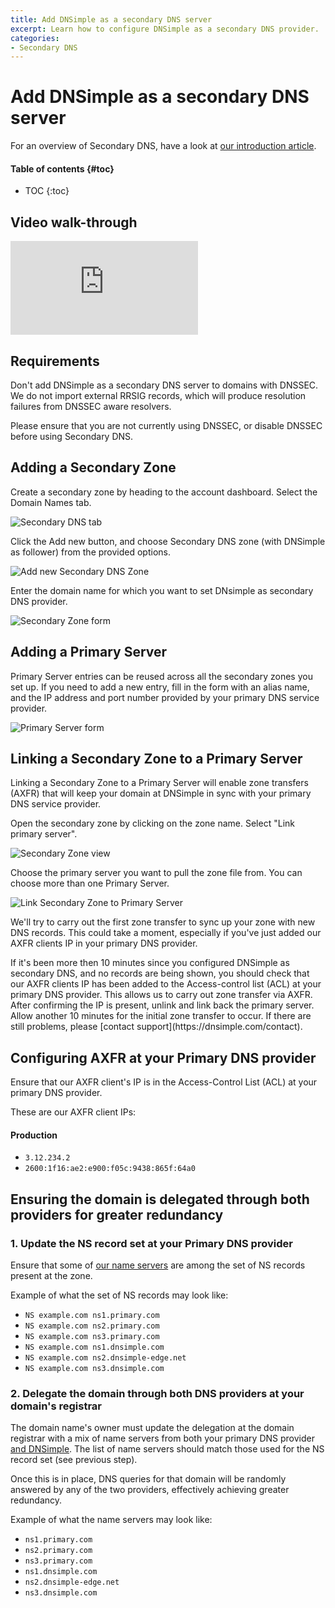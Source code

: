 ```yaml
---
title: Add DNSimple as a secondary DNS server
excerpt: Learn how to configure DNSimple as a secondary DNS provider.
categories:
- Secondary DNS
---
```


# Add DNSimple as a secondary DNS server

For an overview of Secondary DNS, have a look at [our introduction article](/articles/secondary-dns).

#### Table of contents {#toc}

* TOC
{:toc}

## Video walk-through

<div class="mb4 aspect-ratio aspect-ratio--16x9 z-0">
  <iframe src="https://www.youtube.com/embed/NPlkDqLL2Vo" class="aspect-ratio--object" frameborder="0" allow="accelero    meter; autoplay; clipboard-write; encrypted-media; gyroscope; picture-in-picture" allowfullscreen></iframe>
</div>


## Requirements

<warning>
  Don't add DNSimple as a secondary DNS server to domains with DNSSEC. We do not import external RRSIG records, which will produce resolution failures from DNSSEC aware resolvers.

  Please ensure that you are not currently using DNSSEC, or disable DNSSEC before using Secondary DNS.
</warning>


## Adding a Secondary Zone

Create a secondary zone by heading to the account dashboard. Select the <label>Domain Names</label> tab.

![Secondary DNS tab](/files/domain-names-tab.png)

Click the <label>Add new</label> button, and choose <label>Secondary DNS zone (with DNSimple as follower)</label> from the provided options.

![Add new Secondary DNS Zone](/files/add-new-button-secondary-dns-with-dnsimple-as-follower.png)

Enter the domain name for which you want to set DNsimple as secondary DNS provider.

![Secondary Zone form](/files/secondary-zone-form.png)

## Adding a Primary Server

Primary Server entries can be reused across all the secondary zones you set up. If you need to add a new entry, fill in the form with an alias name, and the IP address and port number provided by your primary DNS service provider.

![Primary Server form](/files/primary-server-form.png)

## Linking a Secondary Zone to a Primary Server

Linking a Secondary Zone to a Primary Server will enable zone transfers (AXFR) that will keep your domain at DNSimple in sync with your primary DNS service provider.

Open the secondary zone by clicking on the zone name. Select "Link primary server".

![Secondary Zone view](/files/secondary-zone-view.png)

Choose the primary server you want to pull the zone file from. You can choose more than one Primary Server.

![Link Secondary Zone to Primary Server](/files/link-secondary-zone-to-primary.png)

We'll try to carry out the first zone transfer to sync up your zone with new DNS records. This could take a moment, especially if you've just added our AXFR clients IP in your primary DNS provider.

<info>
If it's been more then 10 minutes since you configured DNSimple as secondary DNS, and no records are being shown, you should check that our AXFR clients IP has been added to the Access-control list (ACL) at your primary DNS provider. This allows us to carry out zone transfer via AXFR. After confirming the IP is present, unlink and link back the primary server. Allow another 10 minutes for the initial zone transfer to occur. If there are still problems, please [contact support](https://dnsimple.com/contact).
</info>

## Configuring AXFR at your Primary DNS provider

Ensure that our AXFR client's IP is in the Access-Control List (ACL) at your primary DNS provider.

These are our AXFR client IPs:

#### Production

- `3.12.234.2`
- `2600:1f16:ae2:e900:f05c:9438:865f:64a0`

## Ensuring the domain is delegated through both providers for greater redundancy

### 1. Update the NS record set at your Primary DNS provider

Ensure that some of [our name servers](/articles/dnsimple-nameservers/) are among the set of NS records present at the zone.

Example of what the set of NS records may look like:

- `NS example.com ns1.primary.com`
- `NS example.com ns2.primary.com`
- `NS example.com ns3.primary.com`
- `NS example.com ns1.dnsimple.com`
- `NS example.com ns2.dnsimple-edge.net`
- `NS example.com ns3.dnsimple.com`

### 2. Delegate the domain through both DNS providers at your domain's registrar

The domain name's owner must update the delegation at the domain registrar with a mix of name servers from both your primary DNS provider [and DNSimple](/articles/dnsimple-nameservers/). The list of name servers should match those used for the NS record set (see previous step).

Once this is in place, DNS queries for that domain will be randomly answered by any of the two providers, effectively achieving greater redundancy.

Example of what the name servers may look like:
- `ns1.primary.com`
- `ns2.primary.com`
- `ns3.primary.com`
- `ns1.dnsimple.com`
- `ns2.dnsimple-edge.net`
- `ns3.dnsimple.com`


